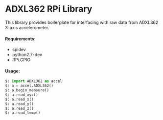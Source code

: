 # ADXL362 RPi Library
This library provides boilerplate for interfacing with raw data from ADXL362 3-axis accelerometer. 

#### Requirements:
* spidev
* python2.7-dev
* ~~RPi.GPIO~~

#### Usage: 
``` python
$: import ADXL362 as accel
$: a = accel.ADXL362()
$: a.begin_measure()
$: a.read_xyz()
$: a.read_x()
$: a.read_y()
$: a.read_z()
$: a.read_temp()
```


